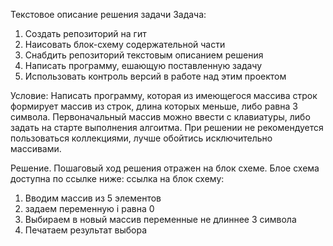Текстовое описание решения задачи
Задача:

1. Создать репозиторий на гит
2. Наисовать блок-схему содержательной части
3. Снабдить репозиторий текстовым описанием решения
4. Написать программу, ешающую поставленную задачу
5. Использовать контроль версий в работе над этим проектом

Условие: Написать программу, которая из имеющегося массива строк формирует массив из строк,
длина которых меньше, либо равна 3 символа. Первоначальный массив можно ввести с клавиатуры,
либо задать на старте выполнения алгоитма.
При решении не рекомендуется пользоваться коллекциями, лучше обойтись исключительно массивами.

Решение. Пошаговый ход решения отражен на блок схеме. Блое схема доступна по ссылке ниже:
ссылка на блок схему:

1. Вводим массив из 5 элементов
2. задаем переменную i равна 0
3. Выбираем в новый массив переменные не длиннее 3 символа
4. Печатаем результат выбора
